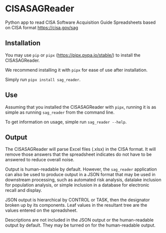 # CISASAGReader
Python app to read CISA Software Acquisition Guide Spreadsheets based on CISA format https://cisa.gov/sag

## Installation
You may use `pip` or `pipx` (https://pipx.pypa.io/stable/) to install the CISASAGReader.

We recommend installing it with `pipx` for ease of use after installation.

Simply run `pipx install sag_reader`.

## Use
Assuming that you installed the CISASAGReader with `pipx`, running it is as simple as
running `sag_reader` from the command line.

To get information on usage, simple run `sag_reader --help`.

## Output
The CISASAGReader will parse Excel files (.xlsx) in the CISA format. It will remove those answers that the spreadsheet indicates do not have to be answered to reduce overall noise.

Output is human-readable by default. However, the `sag_reader` application can also be used to produce output in a JSON format that may be used in downstream processing, such as automated risk analysis, datalake inclusion for population analysis, or simple inclusion in a database for electronic recall and display.

JSON output is hierarchical by CONTROL or TASK, then the designator broken up by its components. Leaf values in the resultant tree are the values entered on the spreadsheet. 

Descriptions are not included in the JSON output or the human-readable output by default. They may be turned on for the human-readable output.
